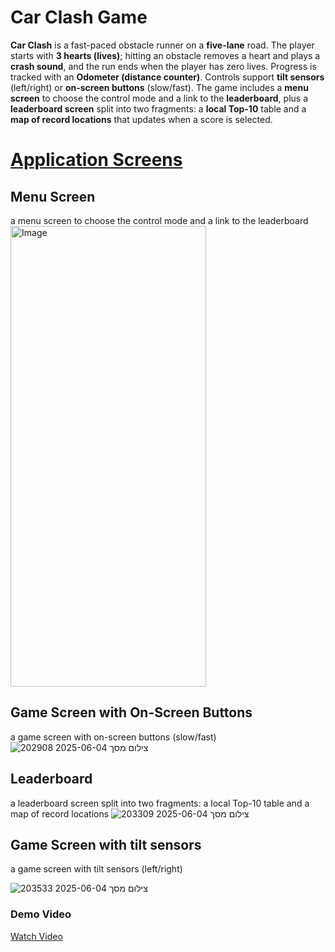 # Car Clash Game

**Car Clash** is a fast-paced obstacle runner on a **five-lane** road. The player starts with **3 hearts (lives)**; hitting an obstacle removes a heart and plays a **crash sound**, and the run ends when the player has zero lives. Progress is tracked with an **Odometer (distance counter)**. Controls support **tilt sensors** (left/right) or **on-screen buttons** (slow/fast). The game includes a **menu screen** to choose the control mode and a link to the **leaderboard**, plus a **leaderboard screen** split into two fragments: a **local Top-10** table and a **map of record locations** that updates when a score is selected.

<h1><u>Application Screens</u></h1>

## Menu Screen
a menu screen to choose the control mode and a link to the leaderboard
<img width="313" height="737" alt="Image" src="https://github.com/user-attachments/assets/4cf5a537-171b-4814-8548-14874b9d7dcf" />

## Game Screen with On-Screen Buttons
a game screen with on-screen buttons (slow/fast)
![צילום מסך 2025-06-04 202908](https://github.com/user-attachments/assets/11e1d01b-5278-49a4-84c5-540bbe0f8482)

## Leaderboard 
a leaderboard screen split into two fragments: a local Top-10 table and a map of record locations
![צילום מסך 2025-06-04 203309](https://github.com/user-attachments/assets/ce347c42-a0f1-45f4-8949-b35fee18bbf8)
## Game Screen with tilt sensors
a game screen with tilt sensors (left/right)

![צילום מסך 2025-06-04 203533](https://github.com/user-attachments/assets/da80c395-546a-48f5-aff8-78a79af00ec3)


### Demo Video
[Watch Video](https://drive.google.com/file/d/1rGNpggwnppfMD39CPU_amjSGHTqY8JfJ/view?usp=drive_link)












